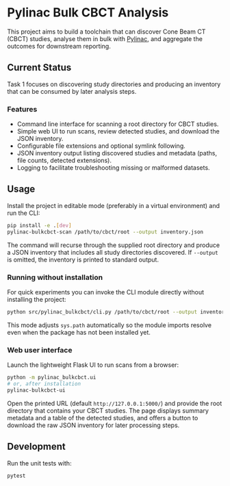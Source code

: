 # Pylinac Bulk CBCT Analysis

This project aims to build a toolchain that can discover Cone Beam CT (CBCT) studies, analyse them in bulk with [Pylinac](https://pylinac.readthedocs.io/), and aggregate the outcomes for downstream reporting.

## Current Status

Task 1 focuses on discovering study directories and producing an inventory that can be consumed by later analysis steps.

### Features

- Command line interface for scanning a root directory for CBCT studies.
- Simple web UI to run scans, review detected studies, and download the JSON inventory.
- Configurable file extensions and optional symlink following.
- JSON inventory output listing discovered studies and metadata (paths, file counts, detected extensions).
- Logging to facilitate troubleshooting missing or malformed datasets.

## Usage

Install the project in editable mode (preferably in a virtual environment) and run the CLI:

```bash
pip install -e .[dev]
pylinac-bulkcbct-scan /path/to/cbct/root --output inventory.json
```

The command will recurse through the supplied root directory and produce a JSON inventory that includes all study directories discovered. If `--output` is omitted, the inventory is printed to standard output.

### Running without installation

For quick experiments you can invoke the CLI module directly without installing the project:

```bash
python src/pylinac_bulkcbct/cli.py /path/to/cbct/root --output inventory.json
```

This mode adjusts `sys.path` automatically so the module imports resolve even when the package has not been installed yet.

### Web user interface

Launch the lightweight Flask UI to run scans from a browser:

```bash
python -m pylinac_bulkcbct.ui
# or, after installation
pylinac-bulkcbct-ui
```

Open the printed URL (default `http://127.0.0.1:5000/`) and provide the root directory that contains your CBCT studies. The page displays summary metadata and a table of the detected studies, and offers a button to download the raw JSON inventory for later processing steps.

## Development

Run the unit tests with:

```bash
pytest
```
